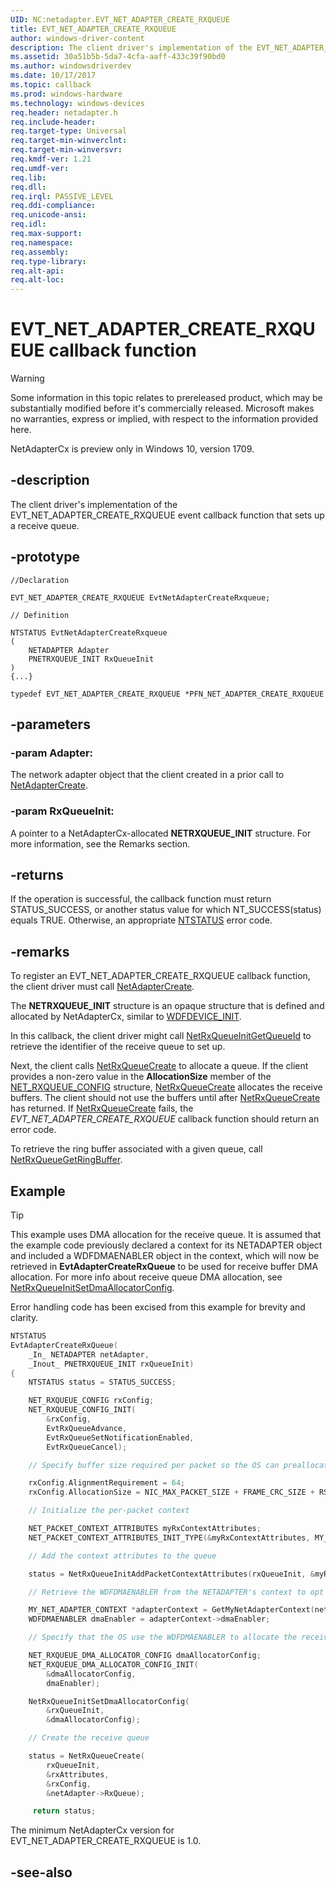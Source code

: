 ```yaml
---
UID: NC:netadapter.EVT_NET_ADAPTER_CREATE_RXQUEUE
title: EVT_NET_ADAPTER_CREATE_RXQUEUE
author: windows-driver-content
description: The client driver's implementation of the EVT_NET_ADAPTER_CREATE_RXQUEUE event callback function that sets up a receive queue.
ms.assetid: 30a51b5b-5da7-4cfa-aaff-433c39f90bd0
ms.author: windowsdriverdev
ms.date: 10/17/2017
ms.topic: callback
ms.prod: windows-hardware
ms.technology: windows-devices
req.header: netadapter.h
req.include-header:
req.target-type: Universal
req.target-min-winverclnt:
req.target-min-winversvr:
req.kmdf-ver: 1.21
req.umdf-ver:
req.lib:
req.dll:
req.irql: PASSIVE_LEVEL
req.ddi-compliance:
req.unicode-ansi:
req.idl:
req.max-support:
req.namespace:
req.assembly:
req.type-library: 
req.alt-api:
req.alt-loc:
---
```


# EVT_NET_ADAPTER_CREATE_RXQUEUE callback function

> [!WARNING]
> Some information in this topic relates to prereleased product, which may be substantially modified before it's commercially released. Microsoft makes no warranties, express or implied, with respect to the information provided here.
>
> NetAdapterCx is preview only in Windows 10, version 1709.

## -description

The client driver's implementation of the EVT_NET_ADAPTER_CREATE_RXQUEUE event callback function that sets up a receive queue.

## -prototype

```
//Declaration

EVT_NET_ADAPTER_CREATE_RXQUEUE EvtNetAdapterCreateRxqueue; 

// Definition

NTSTATUS EvtNetAdapterCreateRxqueue 
(
	NETADAPTER Adapter
	PNETRXQUEUE_INIT RxQueueInit
)
{...}

typedef EVT_NET_ADAPTER_CREATE_RXQUEUE *PFN_NET_ADAPTER_CREATE_RXQUEUE

```

## -parameters

### -param Adapter: 
The network adapter object that the client created in a prior call to [NetAdapterCreate](nf-netadapter-netadaptercreate.md).

### -param RxQueueInit: 
A pointer to a NetAdapterCx-allocated **NETRXQUEUE_INIT** structure. For more information, see the Remarks section.


## -returns

If the operation is successful, the callback function must return STATUS_SUCCESS, or another status value for which NT_SUCCESS(status) equals TRUE. Otherwise, an appropriate [NTSTATUS](https://msdn.microsoft.com/library/windows/hardware/ff557697) error code.

## -remarks

To register an EVT_NET_ADAPTER_CREATE_RXQUEUE callback function, the client driver must call [NetAdapterCreate](nf-netadapter-netadaptercreate.md).

The **NETRXQUEUE_INIT** structure is an opaque structure that is defined and allocated by NetAdapterCx, similar to [WDFDEVICE_INIT](https://msdn.microsoft.com/library/windows/hardware/ff546951).

In this callback, the client driver might call [NetRxQueueInitGetQueueId](../netrxqueue/nf-netrxqueue-netrxqueueinitgetqueueid.md) to retrieve the identifier of the receive queue to set up.

Next, the client calls [NetRxQueueCreate](../netrxqueue/nf-netrxqueue-netrxqueuecreate.md) to allocate a queue. If the client provides a non-zero value in the **AllocationSize** member of the [NET_RXQUEUE_CONFIG](../netrxqueue/ns-netrxqueue-_net_rxqueue_config.md) structure, [NetRxQueueCreate](../netrxqueue/nf-netrxqueue-netrxqueuecreate.md) allocates the receive buffers. The client should not use the buffers until after [NetRxQueueCreate](../netrxqueue/nf-netrxqueue-netrxqueuecreate.md) has returned. If [NetRxQueueCreate](../netrxqueue/nf-netrxqueue-netrxqueuecreate.md) fails, the *EVT_NET_ADAPTER_CREATE_RXQUEUE* callback function should return an error code.

To retrieve the ring buffer associated with a given queue, call [NetRxQueueGetRingBuffer](../netrxqueue/nf-netrxqueue-netrxqueuegetringbuffer.md).

## Example

> [!TIP]
> This example uses DMA allocation for the receive queue. It is assumed that the example code previously declared a context for its NETADAPTER object and included a WDFDMAENABLER object in the context, which will now be retrieved in **EvtAdapterCreateRxQueue** to be used for receive buffer DMA allocation. For more info about receive queue DMA allocation, see [NetRxQueueInitSetDmaAllocatorConfig](../netrxqueue/nf-netrxqueue-netrxqueueinitsetdmaallocatorconfig.md).
>
> Error handling code has been excised from this example for brevity and clarity.

```cpp
NTSTATUS
EvtAdapterCreateRxQueue(
    _In_ NETADAPTER netAdapter,
    _Inout_ PNETRXQUEUE_INIT rxQueueInit)
{
    NTSTATUS status = STATUS_SUCCESS;

    NET_RXQUEUE_CONFIG rxConfig;
    NET_RXQUEUE_CONFIG_INIT(
        &rxConfig,
        EvtRxQueueAdvance,
        EvtRxQueueSetNotificationEnabled,
        EvtRxQueueCancel);

    // Specify buffer size required per packet so the OS can preallocate

    rxConfig.AlignmentRequirement = 64;
    rxConfig.AllocationSize = NIC_MAX_PACKET_SIZE + FRAME_CRC_SIZE + RSVD_BUF_SIZE;

    // Initialize the per-packet context

    NET_PACKET_CONTEXT_ATTRIBUTES myRxContextAttributes;
    NET_PACKET_CONTEXT_ATTRIBUTES_INIT_TYPE(&myRxContextAttributes, MY_RXQUEUE_PACKET_CONTEXT);

    // Add the context attributes to the queue

    status = NetRxQueueInitAddPacketContextAttributes(rxQueueInit, &myRxContextAttributes);

    // Retrieve the WDFDMAENABLER from the NETADAPTER's context to opt in to DMA allocation

    MY_NET_ADAPTER_CONTEXT *adapterContext = GetMyNetAdapterContext(netAdapter);
    WDFDMAENABLER dmaEnabler = adapterContext->dmaEnabler;

    // Specify that the OS use the WDFDMAENABLER to allocate the receive buffers

    NET_RXQUEUE_DMA_ALLOCATOR_CONFIG dmaAllocatorConfig;
    NET_RXQUEUE_DMA_ALLOCATOR_CONFIG_INIT(
        &dmaAllocatorConfig,
        dmaEnabler);

    NetRxQueueInitSetDmaAllocatorConfig(
        &rxQueueInit,
        &dmaAllocatorConfig);

    // Create the receive queue

    status = NetRxQueueCreate(
        rxQueueInit,
        &rxAttributes,
        &rxConfig,
        &netAdapter->RxQueue);

     return status;
```

The minimum NetAdapterCx version for EVT_NET_ADAPTER_CREATE_RXQUEUE is 1.0.

## -see-also